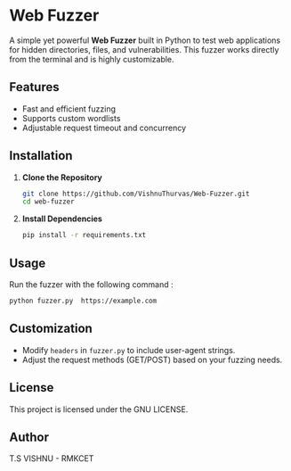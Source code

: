 # Web Fuzzer

A simple yet powerful **Web Fuzzer** built in Python to test web applications for hidden directories, files, and vulnerabilities. This fuzzer works directly from the terminal and is highly customizable.

## Features

- Fast and efficient fuzzing
- Supports custom wordlists
- Adjustable request timeout and concurrency

## Installation

1. **Clone the Repository**

   ```sh
   git clone https://github.com/VishnuThurvas/Web-Fuzzer.git
   cd web-fuzzer
   ```

2. **Install Dependencies**

   ```sh
   pip install -r requirements.txt
   ```

## Usage

Run the fuzzer with the following command : 

   ```sh
python fuzzer.py  https://example.com  
   ```

## Customization

- Modify `headers` in `fuzzer.py` to include user-agent strings.
- Adjust the request methods (GET/POST) based on your fuzzing needs.

## License

This project is licensed under the GNU LICENSE.

##

## Author

T.S VISHNU - RMKCET 

